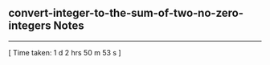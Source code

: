 <h2>convert-integer-to-the-sum-of-two-no-zero-integers Notes</h2><hr>[ Time taken: 1 d 2 hrs 50 m 53 s ]